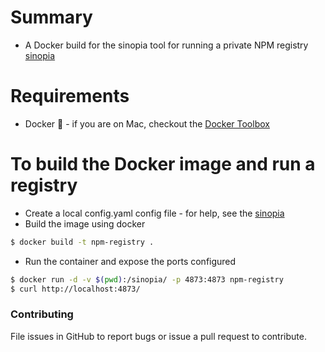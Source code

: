 # Summary

- A Docker build for the sinopia tool for running a private NPM registry [sinopia](https://github.com/rlidwka/sinopia)

# Requirements

- Docker :whale: - if you are on Mac, checkout the [Docker Toolbox](http://docs.docker.com/mac/step_one/)

# To build the Docker image and run a registry

- Create a local config.yaml config file - for help, see the [sinopia](https://github.com/rlidwka/sinopia/tree/master/conf)
- Build the image using docker
```bash
$ docker build -t npm-registry .
```
- Run the container and expose the ports configured
```bash
$ docker run -d -v $(pwd):/sinopia/ -p 4873:4873 npm-registry
$ curl http://localhost:4873/
```

### Contributing
File issues in GitHub to report bugs or issue a pull request to contribute.

